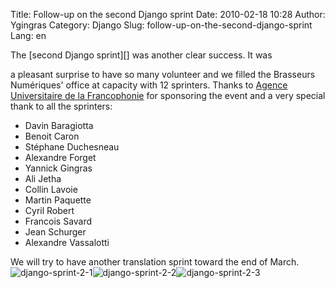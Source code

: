 Title: Follow-up on the second Django sprint
Date: 2010-02-18 10:28
Author: Ygingras
Category: Django
Slug: follow-up-on-the-second-django-sprint
Lang: en

<!--:en-->The [second Django sprint][] was another clear success. It was
a pleasant surprise to have so many volunteer and we filled the
Brasseurs Numériques' office at capacity with 12 sprinters. Thanks to
[Agence Universitaire de la Francophonie][] for sponsoring the event and
a very special thank to all the sprinters:

-   Davin Baragiotta
-   Benoit Caron
-   Stéphane Duchesneau
-   Alexandre Forget
-   Yannick Gingras
-   Ali Jetha
-   Collin Lavoie
-   Martin Paquette
-   Cyril Robert
-   Francois Savard
-   Jean Schurger
-   Alexandre Vassalotti

We will try to have another translation sprint toward the end of March.
![django-sprint-2-1][]![django-sprint-2-2][]![django-sprint-2-3][]

  [second Django sprint]: http://montrealpython.org/2010/01/23/django-translation-sprint-2-on-2010-02-15/
  [Agence Universitaire de la Francophonie]: http://www.auf.org/
  [django-sprint-2-1]: http://montrealpython.org/wp-content/uploads/2010/02/django-sprint-2-1-225x300.jpg
    "django-sprint-2-1"
  [django-sprint-2-2]: http://montrealpython.org/wp-content/uploads/2010/02/django-sprint-2-2-300x225.jpg
    "django-sprint-2-2"
  [django-sprint-2-3]: http://montrealpython.org/wp-content/uploads/2010/02/django-sprint-2-3-300x225.jpg
    "django-sprint-2-3"
